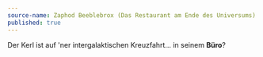 ```yaml
---
source-name: Zaphod Beeblebrox (Das Restaurant am Ende des Universums)
published: true
---
```


<p>Der Kerl ist auf 'ner intergalaktischen Kreuzfahrt... in seinem <strong>Büro</strong>?</p>


